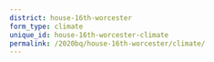```yaml
---
district: house-16th-worcester
form_type: climate
unique_id: house-16th-worcester-climate
permalink: /2020bq/house-16th-worcester/climate/
---
```

